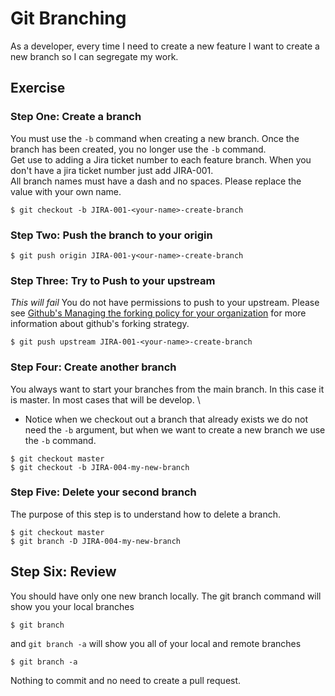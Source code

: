 # Git Branching

As a developer, every time I need to create a new feature I want to create a new branch so I can segregate my work.

## Exercise 

### Step One: Create a branch 
You must use the `-b` command when creating a new branch. Once the branch has been created, you no longer use the `-b` command. \
Get use to adding a Jira ticket number to each feature branch. When you don't have a jira ticket number just add JIRA-001. \
All branch names must have a dash and no spaces. Please replace the <your-name> value with your own name.
 
```
$ git checkout -b JIRA-001-<your-name>-create-branch
```

### Step Two: Push the branch to your origin 
```
$ git push origin JIRA-001-y<our-name>-create-branch
```

### Step Three: Try to Push to your upstream 
*This will fail* You do not have permissions to push to your upstream. Please see [Github's Managing the forking policy for your organization](https://help.github.com/en/github/setting-up-and-managing-organizations-and-teams/managing-the-forking-policy-for-your-organization) for more information about github's forking strategy.
```
$ git push upstream JIRA-001-<your-name>-create-branch
```

### Step Four: Create another branch
You always want to start your branches from the main branch. In this case it is master. In most cases that will be develop. \
* Notice when we checkout out a branch that already exists we do not need the `-b` argument, but when we want to create a new branch we use the `-b` command.

```
$ git checkout master
$ git checkout -b JIRA-004-my-new-branch
```

### Step Five: Delete your second branch
The purpose of this step is to understand how to delete a branch. 
```
$ git checkout master
$ git branch -D JIRA-004-my-new-branch
```


## Step Six: Review 
You should have only one new branch locally. 
The git branch command will show you your local branches 
```
$ git branch
```
and `git branch -a` will show you all of your local and remote branches
```
$ git branch -a 
```

Nothing to commit and no need to create a pull request. 